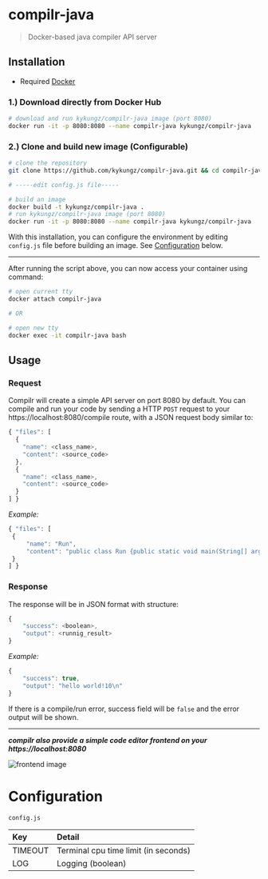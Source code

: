 # compilr-java
> Docker-based java compiler API server

## Installation
- Required [Docker](https://www.docker.com/)

### 1.) Download directly from Docker Hub

```bash
# download and run kykungz/compilr-java image (port 8080)
docker run -it -p 8080:8080 --name compilr-java kykungz/compilr-java
```

### 2.) Clone and build new image (Configurable)

```bash
# clone the repository
git clone https://github.com/kykungz/compilr-java.git && cd compilr-java

# -----edit config.js file-----

# build an image
docker build -t kykungz/compilr-java .
# run kykungz/compilr-java image (port 8080)
docker run -it -p 8080:8080 --name compilr-java kykungz/compilr-java
```
With this installation, you can configure the environment by editing `config.js` file before building an image. See [Configuration](#configuration)
below.

---
After running the script above, you can now access your container using command:
```bash
# open current tty
docker attach compilr-java

# OR

# open new tty
docker exec -it compilr-java bash
```
## Usage
### Request
Compilr will create a simple API server on port 8080 by default. You can compile and run your code by sending a HTTP `POST` request to your https://localhost:8080/compile route, with a JSON request body similar to:
```javascript
{ "files": [
  {
    "name": <class_name>,
    "content": <source_code>
  },
  {
    "name": <class_name>,
    "content": <source_code>
  }
] }
```
*Example:*
```javascript
{ "files": [
 {
     "name": "Run",
     "content": "public class Run {public static void main(String[] arg) {System.out.println(Hello World!);}}"
 }
] }
```
### Response
The response will be in JSON format with structure:
```javascript
{
    "success": <boolean>,
    "output": <runnig_result>
}
```
*Example:*
```javascript
{
    "success": true,
    "output": "hello world!10\n"
}
```
If there is a compile/run error, success field will be `false` and the error output will be shown.

---
***compilr also provide a simple code editor frontend on your https://localhost:8080***

![frontend image](https://github.com/kykungz/compilr/blob/master/compilr.png)

# Configuration
`config.js`

| Key     | Detail     |
| :------------- | :------------- |
| TIMEOUT       | Terminal cpu time limit (in seconds)       |
| LOG       | Logging (boolean)       |

